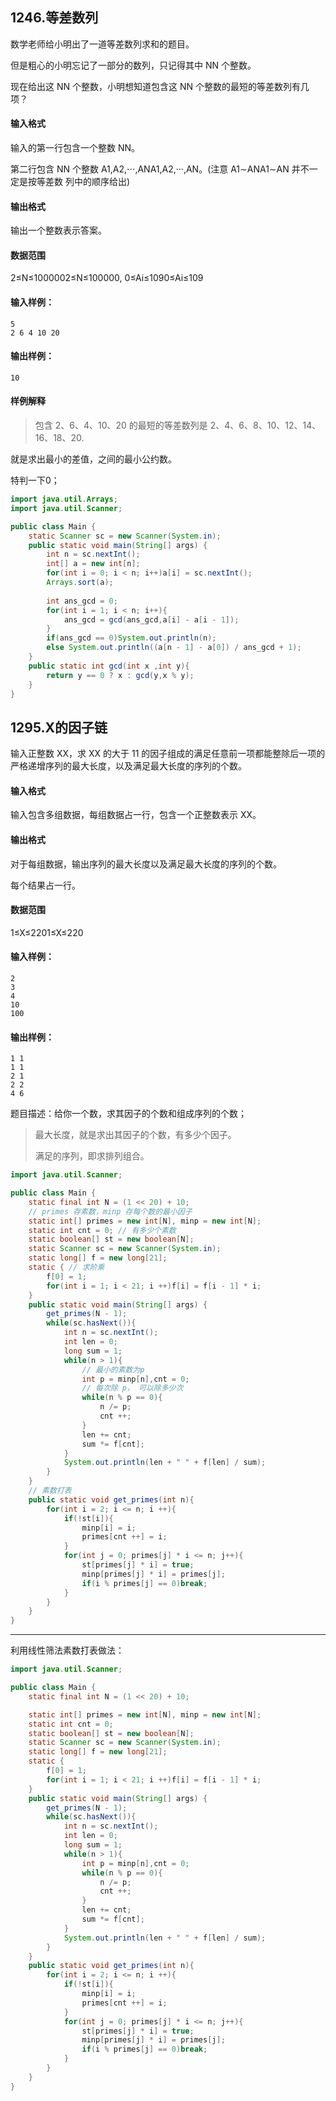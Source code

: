 ## 1246.等差数列

数学老师给小明出了一道等差数列求和的题目。

但是粗心的小明忘记了一部分的数列，只记得其中 NN 个整数。

现在给出这 NN 个整数，小明想知道包含这 NN 个整数的最短的等差数列有几项？

#### 输入格式

输入的第一行包含一个整数 NN。

第二行包含 NN 个整数 A1,A2,⋅⋅⋅,ANA1,A2,···,AN。(注意 A1∼ANA1∼AN 并不一定是按等差数
列中的顺序给出)

#### 输出格式

输出一个整数表示答案。

#### 数据范围

2≤N≤1000002≤N≤100000,
0≤Ai≤1090≤Ai≤109

#### 输入样例：

```
5
2 6 4 10 20
```

#### 输出样例：

```
10
```

#### 样例解释

>  包含 2、6、4、10、20 的最短的等差数列是 2、4、6、8、10、12、14、16、18、20.

就是求出最小的差值，之间的最小公约数。

特判一下0；

```java
import java.util.Arrays;
import java.util.Scanner;

public class Main {
    static Scanner sc = new Scanner(System.in);
    public static void main(String[] args) {
        int n = sc.nextInt();
        int[] a = new int[n];
        for(int i = 0; i < n; i++)a[i] = sc.nextInt();
        Arrays.sort(a);
        
        int ans_gcd = 0;
        for(int i = 1; i < n; i++){
            ans_gcd = gcd(ans_gcd,a[i] - a[i - 1]);
        }
        if(ans_gcd == 0)System.out.println(n);
        else System.out.println((a[n - 1] - a[0]) / ans_gcd + 1);
    }
    public static int gcd(int x ,int y){
        return y == 0 ? x : gcd(y,x % y);
    }
}
```

## 1295.X的因子链

输入正整数 XX，求 XX 的大于 11 的因子组成的满足任意前一项都能整除后一项的严格递增序列的最大长度，以及满足最大长度的序列的个数。

#### 输入格式

输入包含多组数据，每组数据占一行，包含一个正整数表示 XX。

#### 输出格式

对于每组数据，输出序列的最大长度以及满足最大长度的序列的个数。

每个结果占一行。

#### 数据范围

1≤X≤2201≤X≤220

#### 输入样例：

```
2
3
4
10
100
```

#### 输出样例：

```
1 1
1 1
2 1
2 2
4 6
```

题目描述：给你一个数，求其因子的个数和组成序列的个数；

> 最大长度，就是求出其因子的个数，有多少个因子。
>
> 满足的序列，即求排列组合。

```java
import java.util.Scanner;

public class Main {
    static final int N = (1 << 20) + 10;
    // primes 存素数，minp 存每个数的最小因子
    static int[] primes = new int[N], minp = new int[N];
    static int cnt = 0; // 有多少个素数
    static boolean[] st = new boolean[N];
    static Scanner sc = new Scanner(System.in);
    static long[] f = new long[21];
    static { // 求阶乘
        f[0] = 1;
        for(int i = 1; i < 21; i ++)f[i] = f[i - 1] * i;
    }
    public static void main(String[] args) {
        get_primes(N - 1);
        while(sc.hasNext()){
            int n = sc.nextInt();
            int len = 0;
            long sum = 1;
            while(n > 1){
                // 最小的素数为p
                int p = minp[n],cnt = 0;
                // 每次除 p， 可以除多少次
                while(n % p == 0){
                    n /= p;
                    cnt ++;
                }
                len += cnt;
                sum *= f[cnt];
            }
            System.out.println(len + " " + f[len] / sum);
        }
    }
    // 素数打表
    public static void get_primes(int n){
        for(int i = 2; i <= n; i ++){
            if(!st[i]){
                minp[i] = i;
                primes[cnt ++] = i;
            }
            for(int j = 0; primes[j] * i <= n; j++){
                st[primes[j] * i] = true;
                minp[primes[j] * i] = primes[j];
                if(i % primes[j] == 0)break;
            }
        }
    }
}
```

---

利用线性筛法素数打表做法：

```java
import java.util.Scanner;

public class Main {
    static final int N = (1 << 20) + 10;

    static int[] primes = new int[N], minp = new int[N];
    static int cnt = 0;
    static boolean[] st = new boolean[N];
    static Scanner sc = new Scanner(System.in);
    static long[] f = new long[21];
    static {
        f[0] = 1;
        for(int i = 1; i < 21; i ++)f[i] = f[i - 1] * i;
    }
    public static void main(String[] args) {
        get_primes(N - 1);
        while(sc.hasNext()){
            int n = sc.nextInt();
            int len = 0;
            long sum = 1;
            while(n > 1){
                int p = minp[n],cnt = 0;
                while(n % p == 0){
                    n /= p;
                    cnt ++;
                }
                len += cnt;
                sum *= f[cnt];
            }
            System.out.println(len + " " + f[len] / sum);
        }
    }
    public static void get_primes(int n){
        for(int i = 2; i <= n; i ++){
            if(!st[i]){
                minp[i] = i;
                primes[cnt ++] = i;
            }
            for(int j = 0; primes[j] * i <= n; j++){
                st[primes[j] * i] = true;
                minp[primes[j] * i] = primes[j];
                if(i % primes[j] == 0)break;
            }
        }
    }
}
```

